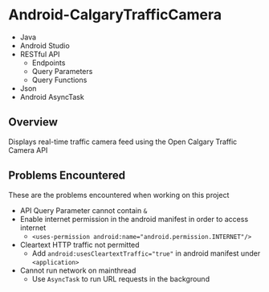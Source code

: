 # Android-CalgaryTrafficCamera
- Java
- Android Studio
- RESTful API
  - Endpoints
  - Query Parameters
  - Query Functions
- Json
- Android AsyncTask

## Overview
Displays real-time traffic camera feed using the Open Calgary Traffic Camera API

## Problems Encountered
These are the problems encountered when working on this project
- API Query Parameter cannot contain `&`
- Enable internet permission in the android manifest in order to access internet
  - `<uses-permission android:name="android.permission.INTERNET"/>`
- Cleartext HTTP traffic not permitted
  - Add `android:usesCleartextTraffic="true"` in android manifest under `<application>`
- Cannot run network on mainthread
  - Use `AsyncTask` to run URL requests in the background
